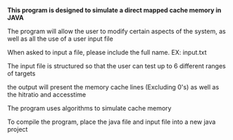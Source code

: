 
**This program is designed to simulate a direct mapped cache memory in JAVA**

The program will allow the user to modify certain aspects of the system, as well as all the use of a user input file

When asked to input a file, please include the full name. EX: input.txt

The input file is structured so that the user can test up to 6 different ranges of targets

the output will present the memory cache lines (Excluding 0's) as well as the hitratio and accesstime

The program uses algorithms to simulate cache memory

To compile the program, place the java file and input file into a new java project

